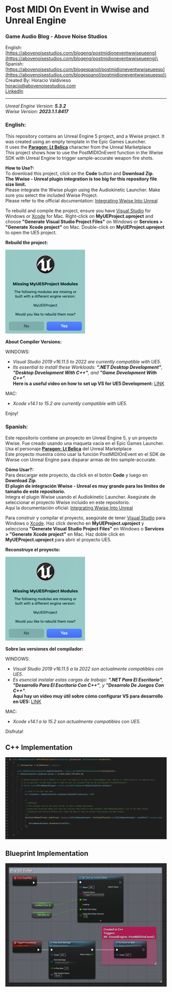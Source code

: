 ﻿# Post MIDI On Event in Wwise and Unreal Engine
### Game Audio Blog - Above Noise Studios
English: [https://abovenoisestudios.com/blogeng/postmidioneventwwiseueeng](https://abovenoisestudios.com/blogeng/postmidioneventwwiseueeng)\
Spanish: [https://abovenoisestudios.com/blogespanol/postmidioneventwwiseueesp](https://abovenoisestudios.com/blogespanol/postmidioneventwwiseueesp)\
\
Created By: Horacio Valdivieso\
[horacio@abovenoisestudios.com](mailto:horacio@abovenoisestudios.com)\
[LinkedIn](https://www.linkedin.com/in/horaciovaldivieso/)

---
_Unreal Engine Version: **5.3.2**_\
_Wwise Version: **2023.1.1.8417**_

### **English:**
This repository contains an Unreal Engine 5 project, and a Wwise project.
It was created using an empty template in the Epic Games Launcher.\
It uses the [**Paragon: Lt Belica**](https://www.unrealengine.com/marketplace/en-US/product/paragon-lt-belica) character from the Unreal Marketplace\
This project shows how to use the PostMIDIOnEvent function in the Wwise SDK with Unreal Engine to trigger sample-accurate weapon fire shots.

**How to Use?:**\
To download this project, click on the **Code** button and **Download Zip**.\
**The Wwise - Unreal plugin integration is too big for this repository file size limit.**\
Please integrate the Wwise plugin using the Audiokinetic Launcher. Make sure you select the included Wwise Project.\
Please refer to the official documentation: [Integrating Wwise Into Unreal](https://www.audiokinetic.com/en/library/wwise_launcher/?source=InstallGuide&id=integrating_wwise_into_an_unreal_project)

To rebuild and compile the project, ensure you have [Visual Studio](https://visualstudio.microsoft.com/) for Windows or [Xcode](https://download.developer.apple.com/Developer_Tools/Xcode_13.4.1/Xcode_13.4.1.xip) for Mac.
Right-click on **MyUEProject.uproject** and choose **"Generate Visual Studio Project Files"** on Windows or **Services > "Generate Xcode project"** on Mac.
Double-click on **MyUEProject.uproject** to open the UE5 project.

**Rebuild the project:**

<img height="261" src="Images/Rebuild Project.png" width="249"/>

**About Compiler Versions:**

WINDOWS:

- _Visual Studio 2019 v16.11.5 to 2022 are currently compatible with UE5_.
- _Its essential to install these Workloads: **".NET Desktop Development"**, **"Desktop Development With C++"**, and **"Game Development With C++"**._\
  **Here is a useful video on how to set up VS for UE5 Development:** [LINK](https://youtu.be/8xJRr6Yr_LU?t=105)

MAC:
- _Xcode v14.1 to 15.2 are currently compatible with UE5_.

Enjoy!

### **Spanish:**
Este repositorio contiene un proyecto en Unreal Engine 5, y un proyecto Wwise.
Fue creado usando una maqueta vacia en el Epic Games Launcher.\
Usa el personaje [**Paragon: Lt Belica**](https://www.unrealengine.com/marketplace/en-US/product/paragon-lt-belica) del Unreal Marketplace\
Este proyecto muestra cómo usar la función PostMIDIOnEvent en el SDK de Wwise con Unreal Engine para disparar armas de tiro sample-accurate.

**Cómo Usar?:**\
Para descargar este proyecto, da click en el botón **Code** y luego en **Download Zip**.\
**El plugin de integración Wwise - Unreal es muy grande para los límites de tamaño de este repositorio.**\
Integra el plugin Wwise usando el Audiokinetic Launcher. Asegúrate de seleccionar el proyecto Wwise incluido en este repositorio.\
Aquí la documentación oficial: [Integrating Wwise Into Unreal](https://www.audiokinetic.com/en/library/wwise_launcher/?source=InstallGuide&id=integrating_wwise_into_an_unreal_project)

Para construir y compilar el proyecto, asegúrate de tener [Visual Studio](https://visualstudio.microsoft.com/) para Windows o [Xcode](https://download.developer.apple.com/Developer_Tools/Xcode_13.4.1/Xcode_13.4.1.xip).
Haz click derecho en **MyUEProject.uproject** y selecciona **"Generate Visual Studio Project Files"** en Windows o **Services > "Generate Xcode project"** en Mac.
Haz doble click en **MyUEProject.uproject** para abrir el proyecto UE5.

**Reconstruye el proyecto:**

<img height="261" src="Images/Rebuild Project.png" width="249"/>

**Sobre las versiones del compilador:**

WINDOWS:

- _Visual Studio 2019 v16.11.5 a la 2022 son actualmente compatibles con UE5_.
- _Es esencial instalar estas cargas de trabajo: **".NET Para El Escritorio"**, **"Desarrollo Para El Escritorio Con C++"**, y **"Desarrolo De Juegos Con C++"**._\
  **Aquí hay un vídeo muy útil sobre cómo configurar VS para desarrollo en UE5:** [LINK](https://youtu.be/8xJRr6Yr_LU?t=105)

MAC:

- _Xcode v14.1 a la 15.2 son actualmente compatibles con UE5_.

Disfruta!

## C++ Implementation

![](Images/9_OnPostMIDICallback.cpp.png)

## Blueprint Implementation

![](Images/16_TimerByFunctionName.png)
